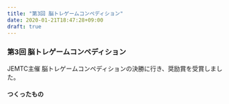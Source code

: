 ```yaml
---
title: "第3回 脳トレゲームコンペディション"
date: 2020-01-21T18:47:28+09:00
draft: true
---
```

<!--
やることめも
* 記事を書きます
-->

### 第3回 脳トレゲームコンペディション
JEMTC主催 脳トレゲームコンペディションの決勝に行き、奨励賞を受賞しました。
#### つくったもの



